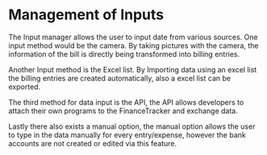 # Management of Inputs

The Input manager allows the user to input date from various sources. One input method would be the camera. By taking pictures with the camera, the information of the bill is directly being transformed into billing entries.

Another Input method is the Excel list. By Importing data using an excel list the billing entries are created automatically, also a excel list can be exported.

The third method for data input is the API, the API allows developers to attach their own programs to the FinanceTracker and exchange data.

Lastly there also exists a manual option, the manual option allows the user to type in the data manually for every entry/expense, however the bank accounts are not created or edited via this feature.
